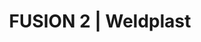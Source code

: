 ---
Filename: "fusion-2"
Link: "file:/Users/vinayakpatel/Downloads/www.weldplast.cz/fusion-2"
product_name: "FUSION 2230 V / 2800 W, včetně boxu"
product_id: "Obj. číslo:119.200"
title: "FUSION 2 | Weldplast"
product_desc: "Se svými 450 mm je ruční extrudér Leister FUSION 2 nejkratší ve své výkonnostní třídě Šnekový extrudér s integrovaným horkovzdušným dmychadlem pro předehřev materiálu a svárové housenkyOchrana spuštění motoru brání studenému startuSymetrické rozložení hmotnostiOboustranný plynulý přívod drátuSvařovací botka otočná o 360°Integrovaná elektronika pro plynulou regulaci teploty předehřevu a výtlaku"
product_specs: "Značka konformity, Značka schválení, Třída ochrany II, NapětíV~230, PříkonW2800, FrekvenceHz50 / 60, Max. teplota°C340, Průtok vzduchul/mincca 300, Rozměry (D x Š x V)mm450 x 98 x 225 (bez svařovací botky), Hmotnostkg5,9 (bez kabelu 3 m), Druh certifikaceCCA, Svařovací drát (ø)mm4, Výtlak (HDPE ø 4)kg/h1,3 - 1,8, Výtlak (HDPE ø 3)kg/h1,3 - 1,8, MateriálPE-HD, PE-LD, PP"
product_downloads: "KATALOG DESKOVÝCH MATERIÁLŮ stáhnout , FUSION 2, 3, 3C - manuál CZ stáhnout , Příslušenství (botky) - FUSION 2/3/3C, WELDPLAST S2 stáhnout , FUSION 2 - produktový list stáhnout , FUSION - příloha k manuálu stáhnout"
href: "https://www.weldplast.cz/files/katalog-deskovych-materialu-cz.pdf, https://www.weldplast.cz/files/katalog-deskovych-materialu-cz.pdf, https://www.weldplast.cz/files/1292-fusion-2-3-3c-manual-cz.pdf, https://www.weldplast.cz/files/1292-fusion-2-3-3c-manual-cz.pdf, https://www.weldplast.cz/files/718-prehled-botek-fusion-2-3-3c-weldplast-s21.pdf, https://www.weldplast.cz/files/718-prehled-botek-fusion-2-3-3c-weldplast-s21.pdf, https://www.weldplast.cz/files/fusion2-produktovy-list-leister.pdf, https://www.weldplast.cz/files/fusion2-produktovy-list-leister.pdf, https://www.weldplast.cz/files/720-fusion-2-3c-3-manual-priloha.pdf, https://www.weldplast.cz/files/720-fusion-2-3c-3-manual-priloha.pdf"
p_desc_2: "Se svými 450 mm je ruční extrudér Leister FUSION 2 nejkratší ve své výkonnostní třídě Šnekový extrudér s integrovaným horkovzdušným dmychadlem pro předehřev materiálu a svárové housenkyOchrana spuštění motoru brání studenému startuSymetrické rozložení hmotnostiOboustranný plynulý přívod drátuSvařovací botka otočná o 360°Integrovaná elektronika pro plynulou regulaci teploty předehřevu a výtlaku"
accessories: "Svařovací botka, rohový svar vnitřní 20 mm, IASvařovací botka, rohový svar vnitřní 14 mm, IASvařovací botka, rohový svar vnější 15 mm, IASvařovací botka, rohový svar vnější 10 mm, IASvařovací botka, rohový svar vnější 8 mm, IASvařovací botka, přeplátovací svar 35 mm, IASvařovací botka, přeplátovací svar 30 mm, IASvařovací botka, přeplátovací svar 25 mm, IASvařovací botka, V-svar 30 mm, IASvařovací botka, V-svar 25 mm, IASvařovací botka, V-svar 20 mm a X-svar 35-40 mm, IASvařovací botka, V-svar 15 mm a X-svar 30 mm, IASvařovací botka, V-svar 12 mm a X-svar 25 mm, IASvařovací botka, V-svar 8/10 mm a X-svar 16 mm, IASvařovací botka, V-svar 5/6 mm a X-svar 10/12 mm, IAAdaptér úhlový 45°Fusion 2Adaptér úhlový 90°Fusion 2, FUSION 1230 V, včetně boxuFUSION 3C230 V / 2800 W, včetně boxuFUSION 3230 V / 3500 W, svařovací drát ø 3 – 4 mm, přepravní box"
similar_products: "FUSION 1230 V, včetně boxuFUSION 3C230 V / 2800 W, včetně boxuFUSION 3230 V / 3500 W, svařovací drát ø 3 – 4 mm, přepravní box"
---